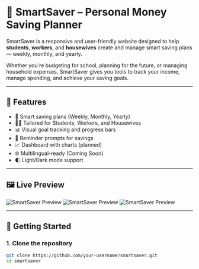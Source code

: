 # 🐷 SmartSaver – Personal Money Saving Planner

SmartSaver is a responsive and user-friendly website designed to help **students**, **workers**, and **housewives** create and manage smart saving plans — weekly, monthly, and yearly.

Whether you're budgeting for school, planning for the future, or managing household expenses, SmartSaver gives you tools to track your income, manage spending, and achieve your saving goals.

---

## 🌟 Features

- 🧠 Smart saving plans (Weekly, Monthly, Yearly)
- 👩‍🎓 Tailored for Students, Workers, and Housewives
- 📊 Visual goal tracking and progress bars
- 🔔 Reminder prompts for savings
- 📈 Dashboard with charts (planned)
- 🌐 Multilingual-ready (Coming Soon)
- 🌓 Light/Dark mode support

---

## 🖼️ Live Preview

![SmartSaver Preview](./Screenshot%202025-08-06%20213339.png)
![SmartSaver Preview](./Screenshot%202025-08-06%20213339.png)
![SmartSaver Preview](./Screenshot%202025-08-06%20213339.png)

---

## 🚀 Getting Started

### 1. Clone the repository

```bash
git clone https://github.com/your-username/smartsaver.git
cd smartsaver
